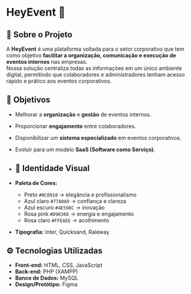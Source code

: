 # HeyEvent 🎉  

## 📌 Sobre o Projeto  
A **HeyEvent** é uma plataforma voltada para o setor corporativo que tem como objetivo **facilitar a organização, comunicação e execução de eventos internos** nas empresas.  
Nossa solução centraliza todas as informações em um único ambiente digital, permitindo que colaboradores e administradores tenham acesso rápido e prático aos eventos corporativos.  

## 🚀 Objetivos  
- Melhorar a **organização** e **gestão** de eventos internos.  
- Proporcionar **engajamento** entre colaboradores.  
- Disponibilizar um **sistema especializado** em eventos corporativos.  
- Evoluir para um modelo **SaaS (Software como Serviço)**.
  
- ## 🎨 Identidade Visual  
- **Paleta de Cores:**  
  - Preto `#0C0910` → elegância e profissionalismo  
  - Azul claro `#77A0A9` → confiança e clareza  
  - Azul escuro `#4E598C` → inovação  
  - Rosa pink `#D90368` → energia e engajamento  
  - Rosa claro `#FFEAEE` → acolhimento  

- **Tipografia:** Inter, Quicksand, Raleway  

## ⚙️ Tecnologias Utilizadas  
- **Front-end:** HTML, CSS, JavaScript  
- **Back-end:** PHP (XAMPP)  
- **Banco de Dados:** MySQL  
- **Design/Protótipo:** Figma  

